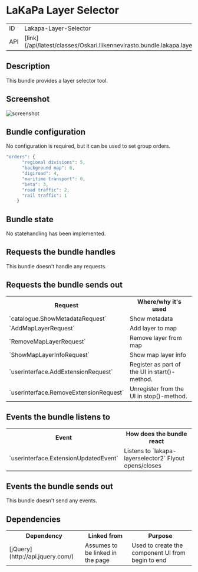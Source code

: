 # LaKaPa Layer Selector

<table class="table">
  <tr>
    <td>ID</td><td>Lakapa-Layer-Selector</td>
  </tr>
  <tr>
    <td>API</td><td>[link](/api/latest/classes/Oskari.liikennevirasto.bundle.lakapa.layerselector2.LayerSelectorBundleInstance.html)</td>
  </tr>
</table>

## Description

This bundle provides a layer selector tool.

## Screenshot

![screenshot](/images/bundles/lakapalayerselector.png)


## Bundle configuration

No configuration is required, but it can be used to set group orders.

```javascript
"orders": {
      "regional divisions": 5,
      "background map": 6,
      "digiroad": 4,
      "maritime transport": 0,
      "beta": 3,
      "road traffic": 2,
      "rail traffic": 1
    }
```

## Bundle state

No statehandling has been implemented.

## Requests the bundle handles

This bundle doesn't handle any requests.

## Requests the bundle sends out


<table class="table">
  <tr>
    <th>Request</th><th>Where/why it's used</th>
  </tr>
  <tr>
    <td>`catalogue.ShowMetadataRequest`</td><td>Show metadata</td>
  </tr>
  <tr>
    <td>`AddMapLayerRequest`</td><td>Add layer to map</td>
  </tr>
  <tr>
    <td>`RemoveMapLayerRequest`</td><td>Remove layer from map</td>
  </tr>
  <tr>
    <td>`ShowMapLayerInfoRequest`</td><td>Show map layer info</td>
  </tr>
  <tr>
    <td>`userinterface.AddExtensionRequest`</td><td>Register as part of the UI in start()-method.</td>
  </tr>
  <tr>
    <td>`userinterface.RemoveExtensionRequest`</td><td>Unregister from the UI in stop()-method.</td>
  </tr>
</table>


## Events the bundle listens to

<table class="table">
  <tr>
    <th>Event</th><th>How does the bundle react</th>
  </tr>
  <tr>
    <td>`userinterface.ExtensionUpdatedEvent`</td>
    <td>Listens to `lakapa-layerselector2` Flyout opens/closes</td>
  </tr>
</table>

## Events the bundle sends out

This bundle doesn't send any events.

## Dependencies

<table class="table">
  <tr>
    <th>Dependency</th><th>Linked from</th><th>Purpose</th>
  </tr>
  <tr>
    <td>[jQuery](http://api.jquery.com/)</td>
    <td>Assumes to be linked in the page</td>
    <td>Used to create the component UI from begin to end</td>
  </tr>
</table>
